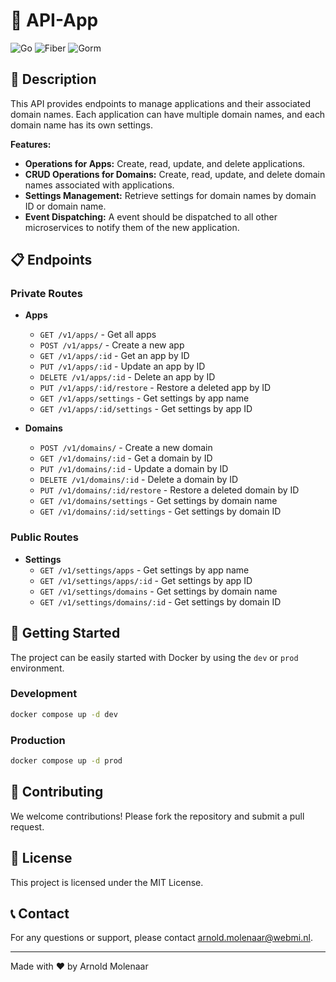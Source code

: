 # 🔧 API-App

![Go](https://img.shields.io/badge/Go-1.17-blue)
![Fiber](https://img.shields.io/badge/Fiber-2.0-green)
![Gorm](https://img.shields.io/badge/Gorm-1.21.12-orange)

## 📜 Description

This API provides endpoints to manage applications and their associated domain names. Each application can have multiple domain names, and each domain name has its own settings.  
  
**Features:**
- **Operations for Apps:** Create, read, update, and delete applications.
- **CRUD Operations for Domains:** Create, read, update, and delete domain names associated with applications.
- **Settings Management:** Retrieve settings for domain names by domain ID or domain name.
- **Event Dispatching:** A event should be dispatched to all other microservices to notify them of the new application.

## 📋 Endpoints
### Private Routes

- **Apps**
    - `GET /v1/apps/` - Get all apps
    - `POST /v1/apps/` - Create a new app
    - `GET /v1/apps/:id` - Get an app by ID
    - `PUT /v1/apps/:id` - Update an app by ID
    - `DELETE /v1/apps/:id` - Delete an app by ID
    - `PUT /v1/apps/:id/restore` - Restore a deleted app by ID
    - `GET /v1/apps/settings` - Get settings by app name
    - `GET /v1/apps/:id/settings` - Get settings by app ID

- **Domains**
    - `POST /v1/domains/` - Create a new domain
    - `GET /v1/domains/:id` - Get a domain by ID
    - `PUT /v1/domains/:id` - Update a domain by ID
    - `DELETE /v1/domains/:id` - Delete a domain by ID
    - `PUT /v1/domains/:id/restore` - Restore a deleted domain by ID
    - `GET /v1/domains/settings` - Get settings by domain name
    - `GET /v1/domains/:id/settings` - Get settings by domain ID

### Public Routes

- **Settings**
    - `GET /v1/settings/apps` - Get settings by app name
    - `GET /v1/settings/apps/:id` - Get settings by app ID
    - `GET /v1/settings/domains` - Get settings by domain name
    - `GET /v1/settings/domains/:id` - Get settings by domain ID

## 🚀 Getting Started

The project can be easily started with Docker by using the `dev` or `prod` environment.

### Development

```sh
docker compose up -d dev
```

### Production

```sh
docker compose up -d prod
```

## 🤝 Contributing
We welcome contributions! Please fork the repository and submit a pull request.

## 📝 License

This project is licensed under the MIT License.

## 📞 Contact

For any questions or support, please contact [arnold.molenaar@webmi.nl](mailto:arnold.molenaar@webmi.nl).
<hr></hr> Made with ❤️ by Arnold Molenaar